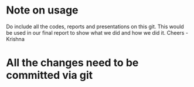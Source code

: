 # Note on usage
Do include all the codes, reports and presentations on this git. This would be used in our final report to show what we did and how we did it. Cheers - Krishna

# All the changes need to be committed via git